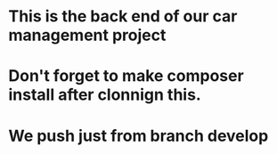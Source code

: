 # This is the back end of our car management project

# Don't forget to make composer install after clonnign this.

# We push just from branch develop
